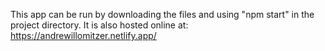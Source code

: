 This app can be run by downloading the files and using "npm start" in the project directory. 
It is also hosted online at: https://andrewillomitzer.netlify.app/
